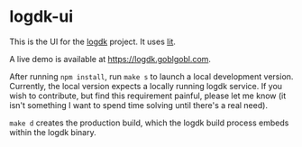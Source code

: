 # logdk-ui
This is the UI for the [logdk](https://www.github.com/karlseguin/logdk) project. It uses [lit](https://lit.dev/). 

A live demo is available at <https://logdk.goblgobl.com>.

After running `npm install`, run `make s` to launch a local development version. Currently, the local version expects a locally running logdk service. If you wish to contribute, but find this requirement painful, please let me know (it isn't something I want to spend time solving until there's a real need).

`make d` creates the production build, which the logdk build process embeds within the logdk binary.
